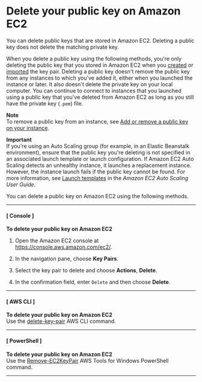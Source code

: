 # Delete your public key on Amazon EC2<a name="delete-key-pair"></a>

You can delete public keys that are stored in Amazon EC2\. Deleting a public key does not delete the matching private key\.

When you delete a public key using the following methods, you're only deleting the public key that you stored in Amazon EC2 when you [created](create-key-pairs.md#having-ec2-create-your-key-pair) or [imported](create-key-pairs.md#how-to-generate-your-own-key-and-import-it-to-aws) the key pair\. Deleting a public key doesn't remove the public key from any instances to which you've added it, either when you launched the instance or later\. It also doesn't delete the private key on your local computer\. You can continue to connect to instances that you launched using a public key that you've deleted from Amazon EC2 as long as you still have the private key \(`.pem`\) file\.

**Note**  
To remove a public key from an instance, see [Add or remove a public key on your instance](replacing-key-pair.md)\.

**Important**  
If you're using an Auto Scaling group \(for example, in an Elastic Beanstalk environment\), ensure that the public key you're deleting is not specified in an associated launch template or launch configuration\. If Amazon EC2 Auto Scaling detects an unhealthy instance, it launches a replacement instance\. However, the instance launch fails if the public key cannot be found\. For more information, see [Launch templates](https://docs.aws.amazon.com/autoscaling/ec2/userguide/LaunchTemplates.html) in the *Amazon EC2 Auto Scaling User Guide*\.

You can delete a public key on Amazon EC2 using the following methods\.

------
#### [ Console ]

**To delete your public key on Amazon EC2**

1. Open the Amazon EC2 console at [https://console\.aws\.amazon\.com/ec2/](https://console.aws.amazon.com/ec2/)\.

1. In the navigation pane, choose **Key Pairs**\.

1. Select the key pair to delete and choose **Actions**, **Delete**\.

1. In the confirmation field, enter `Delete` and then choose **Delete**\.

------
#### [ AWS CLI ]

**To delete your public key on Amazon EC2**  
Use the [delete\-key\-pair](https://docs.aws.amazon.com/cli/latest/reference/ec2/delete-key-pair.html) AWS CLI command\.

------
#### [ PowerShell ]

**To delete your public key on Amazon EC2**  
Use the [Remove\-EC2KeyPair](https://docs.aws.amazon.com/powershell/latest/reference/items/Remove-EC2KeyPair.html) AWS Tools for Windows PowerShell command\.

------